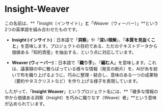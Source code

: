 # Insight-Weaver

この名前は、**「Insight（インサイト）」**と**「Weaver（ウィーバー）」**という2つの英単語を組み合わせたものです。

* **Insight (インサイト)**：日本語で「**洞察**」や「**深い理解**」、「**本質を見抜くこと**」を意味します。プロジェクトの目的である、ただのテキストデータから価値ある「知的資産」を抽出する、という点に対応しています。

* **Weaver (ウィーバー)**：日本語で「**織り手**」、「**編む人**」を意味します。これは、議事録の中に散らばっている様々な情報（発言の断片）を、AIが糸を紡いで布を織り上げるように、巧みに整理・結合し、意味のある一つの成果物（要約やタスクリストなど）を作り上げる様子を表現しています。

したがって、「**Insight Weaver**」というプロジェクト名には、**「雑多な情報の中から価値ある洞察（Insight）を巧みに織りなす（Weave）者」**という意味が込められています。